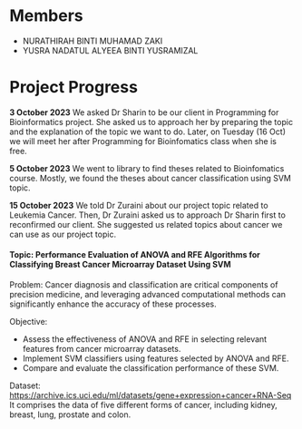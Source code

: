 # Members
- NURATHIRAH BINTI MUHAMAD ZAKI
- YUSRA NADATUL ALYEEA BINTI YUSRAMIZAL

# Project Progress
**3 October 2023**
We asked Dr Sharin to be our client in Programming for Bioinformatics project. 
She asked us to approach her by preparing the topic and the explanation of the topic we want to do. 
Later, on Tuesday (16 Oct) we will meet her after Programming for Bioinfomatics class when she is free.

**5 October 2023** 
We went to library to find theses related to Bioinfomatics course. 
Mostly, we found the theses about cancer classification using SVM topic.

**15 October 2023** 
We told Dr Zuraini about our project topic related to Leukemia Cancer. Then, Dr Zuraini asked us to approach Dr Sharin first to reconfirmed our client.
She suggested us related topics about cancer we can use as our project topic.

#### Topic: Performance Evaluation of ANOVA and RFE Algorithms for Classifying Breast Cancer Microarray Dataset Using SVM
Problem: Cancer diagnosis and classification are critical components of precision medicine, and leveraging advanced computational methods can significantly enhance the accuracy of these processes. 

Objective:
- Assess the effectiveness of ANOVA and RFE in selecting relevant features from cancer microarray datasets.
- Implement SVM classifiers using features selected by ANOVA and RFE.
- Compare and evaluate the classification performance of these SVM.

Dataset: https://archive.ics.uci.edu/ml/datasets/gene+expression+cancer+RNA-Seq
    It comprises the data of five different forms of cancer, including kidney, breast, lung, prostate and colon.
  
